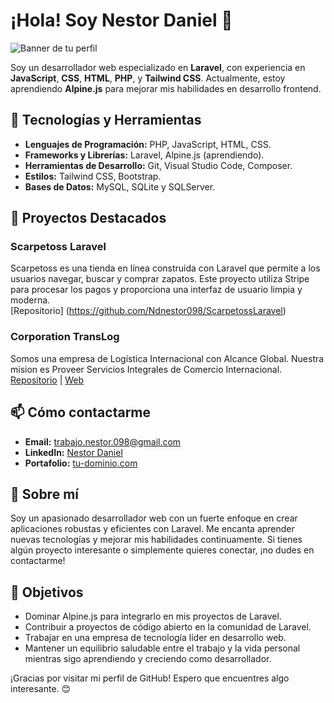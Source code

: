 # ¡Hola! Soy Nestor Daniel 👋

![Banner de tu perfil]([https://media.licdn.com/dms/image/D4D16AQHys9GgvkY…eta&t=S9MoFRll32kk3aGGW_cwiS8Pc2Yp-IrS2soKMBVsxtI](https://media.licdn.com/dms/image/D4D16AQHys9GgvkYZSw/profile-displaybackgroundimage-shrink_350_1400/0/1702986277892?e=1721865600&v=beta&t=S9MoFRll32kk3aGGW_cwiS8Pc2Yp-IrS2soKMBVsxtI))

Soy un desarrollador web especializado en **Laravel**, con experiencia en **JavaScript**, **CSS**, **HTML**, **PHP**, y **Tailwind CSS**. Actualmente, estoy aprendiendo **Alpine.js** para mejorar mis habilidades en desarrollo frontend.

## 🔧 Tecnologías y Herramientas

- **Lenguajes de Programación:** PHP, JavaScript, HTML, CSS.
- **Frameworks y Librerías:** Laravel, Alpine.js (aprendiendo).
- **Herramientas de Desarrollo:** Git, Visual Studio Code, Composer.
- **Estilos:** Tailwind CSS, Bootstrap.
- **Bases de Datos:** MySQL, SQLite y SQLServer.

## 🌟 Proyectos Destacados

### Scarpetoss Laravel
Scarpetoss es una tienda en línea construida con Laravel que permite a los usuarios navegar, buscar y comprar zapatos. Este proyecto utiliza Stripe para procesar los pagos y proporciona una interfaz de usuario limpia y moderna.  
[Repositorio] (https://github.com/Ndnestor098/ScarpetossLaravel)

### Corporation TransLog
Somos una empresa de Logística Internacional con Alcance Global. Nuestra mision es Proveer Servicios Integrales de Comercio Internacional.  
[Repositorio](https://github.com/Ndnestor098/CorporationTranslog) | [Web](http://corporationtranslog.infinityfreeapp.com/)

## 📫 Cómo contactarme

- **Email:** [trabajo.nestor.098@gmail.com](mailto:trabajo.nestor.098@gmail.com)
- **LinkedIn:** [Nestor Daniel](www.linkedin.com/in/Ndnestor)
- **Portafolio:** [tu-dominio.com]([URL_DE_TU_PORTAFOLIO](https://ndnestor098.github.io/WebCV/))

## 🚀 Sobre mí

Soy un apasionado desarrollador web con un fuerte enfoque en crear aplicaciones robustas y eficientes con Laravel. Me encanta aprender nuevas tecnologías y mejorar mis habilidades continuamente. Si tienes algún proyecto interesante o simplemente quieres conectar, ¡no dudes en contactarme!

## 🎯 Objetivos

- Dominar Alpine.js para integrarlo en mis proyectos de Laravel.
- Contribuir a proyectos de código abierto en la comunidad de Laravel.
- Trabajar en una empresa de tecnología líder en desarrollo web.
- Mantener un equilibrio saludable entre el trabajo y la vida personal mientras sigo aprendiendo y creciendo como desarrollador.

¡Gracias por visitar mi perfil de GitHub! Espero que encuentres algo interesante. 😊
